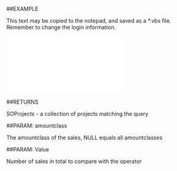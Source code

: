 

##EXAMPLE

This text may be copied to the notepad, and saved as a *.vbs file. Remember to change the login information.

![](../../Examples/vbs/SOFind.ProjectsWithNumSalesCreatedTotal.vbs.txt)




##RETURNS

SOProjects - a collection of projects matching the query





##PARAM: amountclass

The amountclass of the sales, NULL equals all amountclasses





##PARAM: Value

Number of sales in total to compare with the operator



